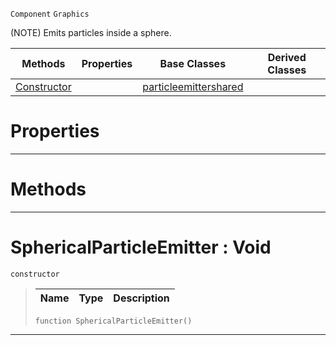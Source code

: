  `Component` `Graphics`



(NOTE) Emits particles inside a sphere.

|Methods|Properties|Base Classes|Derived Classes|
|---|---|---|---|
|[ Constructor](https://github.com/ArendDanielek/ZeroDocsTest/blob/master/code_reference/class_reference/sphericalparticleemitter.markdown#sphericalparticleemitter)| |[particleemittershared](https://github.com/ArendDanielek/ZeroDocsTest/blob/master/code_reference/class_reference/particleemittershared.markdown)| |


 #  Properties


---  
 #  Methods


---  
 #  SphericalParticleEmitter : Void

 `constructor`

> 
> |Name|Type|Description|
> |---|---|---|
> ``` lang=cpp, name=Zilch
> function SphericalParticleEmitter()
> ``` 


---  
 
  
  
  
  
  
  
  

 